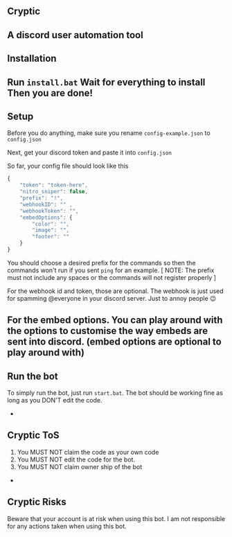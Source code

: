 Cryptic
-
A discord user automation tool
-
Installation
-
Run `install.bat`
Wait for everything to install
Then you are done!
-
Setup
-
Before you do anything, make sure you rename `config-example.json` to `config.json`

Next, get your discord token and paste it into `config.json`

So far, your config file should look like this
```js
{
    "token": "token-here",
    "nitro_sniper": false,
    "prefix": "!",
    "webhookID": "" ,
    "webhookToken": "",
    "embedOptions": {
        "color": "",
        "image": "",
        "footer": "" 
    }
}
```

You should choose a desired prefix for the commands so then the commands won't run if you sent `ping` for an example.
[ NOTE: The prefix must not include any spaces or the commands will not register properly ]

For the webhook id and token, those are optional. The webhook is just used for spamming @everyone in your discord server. Just to annoy people :wink:

For the embed options. You can play around with the options to customise the way embeds are sent into discord. (embed options are optional to play around with)
-
Run the bot
-
To simply run the bot, just run `start.bat`. The bot should be working fine as long as you DON'T edit the code.

-
Cryptic ToS
-
1. You MUST NOT claim the code as your own code
2. You MUST NOT edit the code for the bot.
3. You MUST NOT claim owner ship of the bot
-
Cryptic Risks
-
Beware that your account is
at risk when using this bot.
I am not responsible for any
actions taken when using this bot.